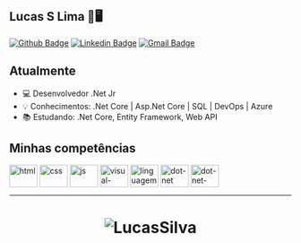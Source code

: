 ## Lucas S Lima 🐧🖥
[![Github Badge](https://img.shields.io/badge/-lucassilva996-000?style=flat-square&logo=Github&logoColor=white&link=https://github.com/lucassilva996)](https://github.com/lucassilva996)
[![Linkedin Badge](https://img.shields.io/badge/-lucassilva996-blue?style=flat-square&logo=Linkedin&logoColor=white&link=https://www.linkedin.com/in/lucassilva996/)](https://www.linkedin.com/in/lucassilva996//)
[![Gmail Badge](https://img.shields.io/badge/-lucasdevprojectroyals.ls@gmail.com-c14438?style=flat-square&logo=Gmail&logoColor=white&link=mailto:lucasdevprojectroyals.ls@gmail.com)](mailto:lucasdevprojectroyals.ls@gmail.com)

## Atualmente
-  💻 Desenvolvedor .Net Jr
-  💡 Conhecimentos: .Net Core | Asp.Net Core | SQL | DevOps | Azure
-  :books: Estudando: .Net Core, Entity Framework, Web API

## Minhas competências
<p>
<img align="center" alt="html" height="40" width="50" src="https://icon-icons.com/icons2/2415/PNG/128/html_original_wordmark_logo_icon_146478.png" style="max-width:100%;">
<img align="center" alt="css" height="40" width="50" src="https://icon-icons.com/icons2/2415/PNG/128/css_original_wordmark_logo_icon_146576.png" style="max-width:100%;">
<img align="center" alt="js" height="40" width="50" src="https://icon-icons.com/icons2/2415/PNG/128/javascript_original_logo_icon_146455.png" style="max-width:100%;">
<img align="center" alt="visual-studio" height="40" width="50" src="https://icon-icons.com/icons2/2415/PNG/128/visualstudio_plain_wordmark_logo_icon_146309.png" style="max-width:100%;">
<img align="center" alt="linguagem-csharp" height="40" width="50" src="https://icon-icons.com/icons2/2415/PNG/128/csharp_original_logo_icon_146578.png" style="max-width:100%;">
<img align="center" alt="dot-net" height="40" width="50" src="https://icon-icons.com/icons2/2415/PNG/128/dot_net_plain_wordmark_logo_icon_146545.png" style="max-width:100%;">
 <img align="center" alt="dot-net-core" height="40" width="50" src="https://upload.wikimedia.org/wikipedia/commons/thumb/e/ee/.NET_Core_Logo.svg/240px-.NET_Core_Logo.svg.png" style="max-width:100%;">
<p>
<p>

<hr>
<h1 align="center">
<img alt="LucasSilva" src="https://github-readme-stats.codestackr.vercel.app/api?username=lucassilva996&show_icons=true&hide_border=true&" />
</h1>
